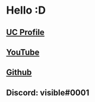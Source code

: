 # Hello :D

## [UC Profile](https://www.unknowncheats.me/forum/members/3427002.html)

## [YouTube](https://www.youtube.com/channel/UCBQz8fXNFLnO12ifCHq2-zQ)

## [Github](https://github.com/manovisible)

## Discord: visible#0001
